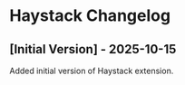 # Haystack Changelog

## [Initial Version] - 2025-10-15

Added initial version of Haystack extension.
